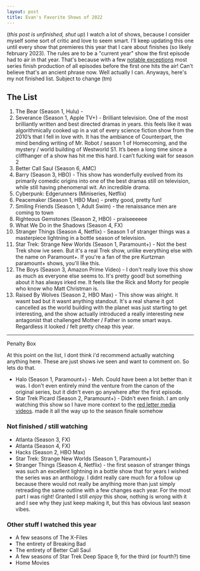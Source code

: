 ```yaml
---
layout: post
title: Evan's Favorite Shows of 2022
---
```

(*this post is unfinished, shut up*) I watch a lot of shows, because I consider myself some sort of critic and love to seem smart. I'll keep updating this one until every show that premieres this year that I care about finishes (so likely february 2023). The rules are to be a "current year" show the first episode had to air in that year. That's because with a few [notable exceptions](https://www.cartoonbrew.com/ideas-commentary/6-days-to-air-reveals-south-parks-insane-production-schedule-67657.html) most series finish production of all episodes before the first one hits the air! Can't believe that's an ancient phrase now. Well actually I can. Anyways, here's my not finished list. Subject to change (tm)

## The List

1. The Bear (Season 1, Hulu) - 
2. Severance (Season 1, Apple TV+) - Brilliant television. One of the most brilliantly written and best directed dramas in years. this feels like it was algorithmically cooked up in a vat of every science fiction show from the 2010’s that I fell in love with. It has the ambiance of Counterpart, the mind bending writing of Mr. Robot / season 1 of Homecoming, and the mystery / world building of Westworld S1. It’s been a long time since a cliffhanger of a show has hit me this hard. I can’t fucking wait for season 2
3. Better Call Saul (Season 6, AMC)
4. Barry (Season 3, HBO) - This show has wonderfully evolved from its primarily comedic origins into one of the best dramas still on television, while still having phenomenal wit. An incredible drama.
5. Cyberpunk: Edgerunners (Miniseries, Netflix)
6. Peacemaker (Season 1, HBO Max) - pretty good, pretty fun!
7. Smiling Friends (Season 1, Adult Swim) - the renaissance men are coming to town
8. Righteous Gemstones (Season 2, HBO) - praiseeeeee
9. What We Do in the Shadows (Season 4, FX)
10. Stranger Things (Season 4, Netflix) - Season 1 of stranger things was a masterpiece lightning in a bottle season of television.
11. Star Trek: Strange New Worlds (Season 1, Paramount+) - Not the best Trek show ive seen. But it's a real Trek show, unlike everything else with the name on Paramount+. If you're a fan of the pre Kurtzman paramount+ shows, you'll like this.
12. The Boys (Season 3, Amazon Prime Video) - I don't really love this show as much as everyone else seems to. It's pretty good! but something about it has always irked me. It feels like the Rick and Morty for people who know who Matt Christman is.
13. Raised By Wolves (Season 2, HBO Max) - This show was alright. It wasnt bad but it wasnt anything standout. It's a real shame it got cancelled as the world building with the planet was just starting to get interesting, and the show actually introduced a really interesting new antagonist that challenged Mother / Father in some smart ways. Regardless it looked / felt pretty cheap this year.

---

Penalty Box

At this point on the list, I dont think i'd recommend actually watching anything here. These are just shows ive seen and want to comment on. So lets do that.

* Halo (Season 1, Paramount+) - Meh. Could have been a lot better than it was. I don't even entirely mind the venture from the canon of the original series, but it didn't even go anywhere after the first episode.
* Star Trek Picard (Season 2, Paramount+) - Didn't even finish. I am only watching this show so I have more context to the [red letter media videos](https://www.youtube.com/watch?v=SP2HJ_XppbU). made it all the way up to the season finale somehow

### Not finished / still watching

* Atlanta (Season 3, FX)
* Atlanta (Season 4, FX)
* Hacks (Season 2, HBO Max)
* Star Trek: Strange New Worlds (Season 1, Paramount+)
* Stranger Things (Season 4, Netflix) - the first season of stranger things was such an excellent lightning in a bottle show that for years I wished the series was an anthology. I didnt really care much for a follow up because there would not really be anything more than just simply retreading the same outline with a few changes each year. For the most part I was right! Granted I still _enjoy_ this show, nothing is wrong with it and I see why they just keep making it, but this has obvious last season vibes.

### Other stuff I watched this year

* A few seasons of The X-Files
* The entirety of Breaking Bad
* The entirety of Better Call Saul
* A few seasons of Star Trek Deep Space 9, for the third (or fourth?) time
* Home Movies